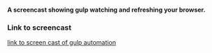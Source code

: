 #### A screencast showing gulp watching and refreshing your browser.
### Link to screencast
[link to screen cast of gulp automation](http://youtu.be/DDMv22CdbmE?hd=1)
